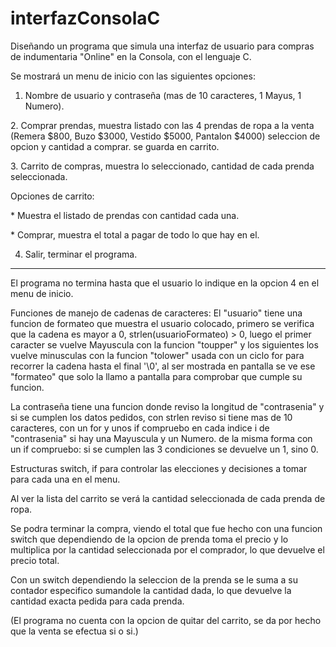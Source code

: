 # interfazConsolaC

Diseñando un programa que simula una interfaz de usuario para compras de
indumentaria "Online" en la Consola, con el lenguaje C.


Se mostrará un menu de inicio con las siguientes opciones:

1. Nombre de usuario y contraseña (mas de 10 caracteres, 1 Mayus, 1 Numero).
<p></p>
2. Comprar prendas, muestra listado con las 4 prendas de ropa a la venta
(Remera $800, Buzo $3000, Vestido $5000, Pantalon $4000)
seleccion de opcion y cantidad a comprar. se guarda en carrito.
<p></p>
3. Carrito de compras, muestra lo seleccionado, cantidad de cada prenda seleccionada.
<p></p>
    Opciones de carrito:
<p></p>
    * Muestra el listado de prendas con cantidad cada una.
<p></p>
    * Comprar, muestra el total a pagar de todo lo que hay en el.
<p></p>



4. Salir, terminar el programa.
<p></p>
<hr>
El programa no termina hasta que el usuario lo indique en la opcion 4 en el menu de inicio.
<p></p>
Funciones de manejo de cadenas de caracteres: El "usuario" tiene una funcion de formateo que muestra
el usuario colocado, primero se verifica que la cadena es mayor a 0, strlen(usuarioFormateo) > 0, luego
el primer caracter se vuelve Mayuscula con la funcion "toupper" y los siguientes los vuelve minusculas
con la funcion "tolower" usada con un ciclo for para recorrer la cadena hasta el final '\0', al ser mostrada
en pantalla se ve ese "formateo" que solo la llamo a pantalla para comprobar que cumple su funcion.
<p></p>
La contraseña tiene una funcion donde reviso la longitud de "contrasenia" y si se cumplen
los datos pedidos, con strlen reviso si tiene mas de 10 caracteres, con un for y unos if
compruebo en cada indice i de "contrasenia" si hay una Mayuscula y un Numero.
de la misma forma con un if compruebo: si se cumplen las 3 condiciones se devuelve un 1, sino 0.
<p></p>

Estructuras switch, if para controlar las elecciones y decisiones a tomar para cada una en
el menu.

Al ver la lista del carrito se verá la cantidad seleccionada de cada prenda de ropa.
<p></p>
Se podra terminar la compra, viendo el total que fue hecho con una funcion switch que dependiendo de la
opcion de prenda toma el precio y lo multiplica por la cantidad seleccionada por el comprador, lo que devuelve el precio total.
<p></p>
Con un switch dependiendo la seleccion de la prenda se le suma a su contador especifico sumandole la
cantidad dada, lo que devuelve la cantidad exacta pedida para cada prenda.
<p></p>
(El programa no cuenta con la opcion de quitar del carrito, se da por hecho que la venta se efectua si o
si.)
